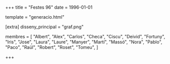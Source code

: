 +++
title = "Festes 96"
date = 1996-01-01

template = "generacio.html"

[extra]
disseny_principal = "graf.png"

membres = [
    "Albert",
    "Alex",
    "Carlos",
    "Checa",
    "Ciscu",
    "Deivid",
    "Fortuny",
    "Iris",
    "Jose",
    "Laura",
    "Laure",
    "Manyer",
    "Martí",
    "Massó",
    "Nora",
    "Pablo",
    "Paco",
    "Raül",
    "Robert",
    "Roset",
    "Tomeu",
]

+++
